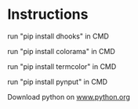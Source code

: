 # Instructions


   
   
   run "pip install dhooks" in CMD
   
   
   run "pip install colorama" in CMD
   
   
   run "pip install termcolor" in CMD
   
   
   run "pip install pynput" in CMD
   
   
   Download python on www.python.org
   
   
   
   
   



